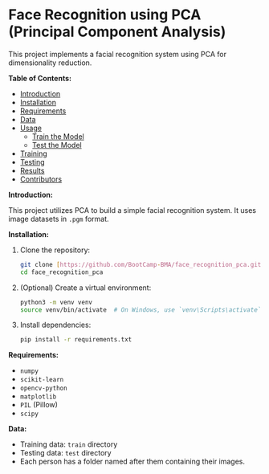# Face Recognition using PCA (Principal Component Analysis)

This project implements a facial recognition system using PCA for dimensionality reduction.

**Table of Contents:**

*   [Introduction](#introduction)
*   [Installation](#installation)
*   [Requirements](#requirements)
*   [Data](#data)
*   [Usage](#usage)
    *   [Train the Model](#train)
    *   [Test the Model](#test)
*   [Training](#training)
*   [Testing](#testing)
*   [Results](#results)
*   [Contributors](#contributors)

**Introduction:**

This project utilizes PCA to build a simple facial recognition system. It uses image datasets in `.pgm` format.

**Installation:**

1.  Clone the repository:

    ```bash
    git clone [https://github.com/BootCamp-BMA/face_recognition_pca.git](https://github.com/BootCamp-BMA/face_recognition_pca.git)
    cd face_recognition_pca
    ```

2.  (Optional) Create a virtual environment:

    ```bash
    python3 -m venv venv
    source venv/bin/activate  # On Windows, use `venv\Scripts\activate`
    ```

3.  Install dependencies:

    ```bash
    pip install -r requirements.txt
    ```

**Requirements:**

*   `numpy`
*   `scikit-learn`
*   `opencv-python`
*   `matplotlib`
*   `PIL` (Pillow)
*   `scipy`

**Data:**

*   Training data: `train` directory
*   Testing data: `test` directory
*   Each person has a folder named after them containing their images.

